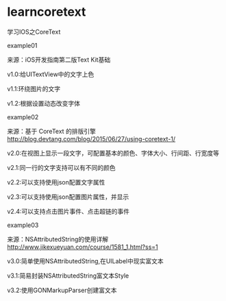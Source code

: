 # learncoretext
学习IOS之CoreText

example01

来源：iOS开发指南第二版Text Kit基础

v1.0:给UITextView中的文字上色

v1.1:环绕图片的文字

v1.2:根据设置动态改变字体

example02

来源：基于 CoreText 的排版引擎 http://blog.devtang.com/blog/2015/06/27/using-coretext-1/

v2.0:在视图上显示一段文字，可配置基本的颜色、字体大小、行间距、行宽度等

v2.1:同一行的文字支持可以有不同的颜色

v2.2:可以支持使用json配置文字属性

v2.3:可以支持使用json配置图片属性，并显示

v2.4:可以支持点击图片事件、点击超链的事件

example03

来源：NSAttributedString的使用详解 http://www.jikexueyuan.com/course/1581_1.html?ss=1

v3.0:简单使用NSAttributedString,在UILabel中现实富文本

v3.1:简易封装NSAttributedString富文本Style

v3.2:使用GONMarkupParser创建富文本
